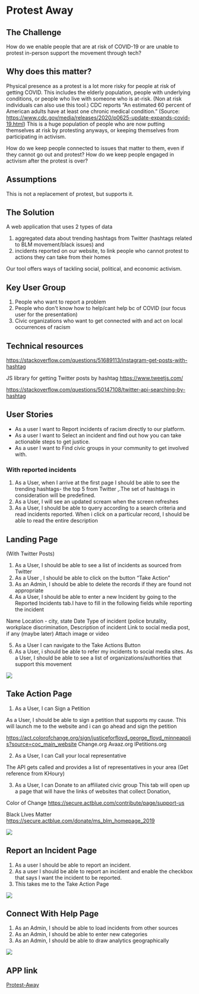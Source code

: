 # Protest Away

## The Challenge

How do we enable people that are at risk of COVID-19 or are unable to protest in-person support the movement through tech?

## Why does this matter?

Physical presence as a protest is a lot more risky for people at risk of getting COVID. This includes the elderly population, people with underlying conditions, or people who live with someone who is at-risk. (Non at risk individuals can also use this tool.) CDC reports “An estimated 60 percent of American adults have at least one chronic medical condition.” (Source: https://www.cdc.gov/media/releases/2020/p0625-update-expands-covid-19.html)
This is a huge population of people who are now putting themselves at risk by protesting anyways, or keeping themselves from participating in activism.

How do we keep people connected to issues that matter to them, even if they cannot go out and protest?
How do we keep people engaged in activism after the protest is over?

## Assumptions

This is not a replacement of protest, but supports it.

## The Solution

A web application that uses 2 types of data

1. aggregated data about trending hashtags from Twitter (hashtags related to BLM movement/black issues) and
1. incidents reported on our website, to link people who cannot protest to actions they can take from their homes

Our tool offers ways of tackling social, political, and economic activism.

## Key User Group

1. People who want to report a problem
1. People who don't know how to help/cant help bc of COVID (our focus user for the presentation)
1. Civic organizations who want to get connected with and act on local occurrences of racism

## Technical resources

https://stackoverflow.com/questions/51689113/instagram-get-posts-with-hashtag

JS library for getting Twitter posts by hashtag
https://www.tweetjs.com/

https://stackoverflow.com/questions/50147108/twitter-api-searching-by-hashtag

## User Stories

- As a user I want to Report incidents of racism directly to our platform.
- As a user I want to Select an incident and find out how you can take actionable steps to get justice.
- As a user I want to Find civic groups in your community to get involved with.

### With reported incidents

1. As a User, when I arrive at the first page I should be able to see the trending hashtags- the top 5 from Twitter ,.The set of hashtags in consideration will be predefined.
2. As a User, I will see an updated scream when the screen refreshes
3. As a User, I should be able to query according to a search criteria and read incidents reported. When i click on a particular record, I should be able to read the entire description

## Landing Page

(With Twitter Posts)

1. As a User, I should be able to see a list of incidents as sourced from Twitter
1. As a User , I should be able to click on the button “Take Action”
1. As an Admin, I should be able to delete the records if they are found not appropriate
1. As a User, I should be able to enter a new Incident by going to the Reported Incidents tab.I have to fill in the following fields while reporting the incident

Name
Location - city, state
Date
Type of incident (police brutality, workplace discrimination,
Description of incident
Link to social media post, if any (maybe later)
Attach image or video

5. As a User I can navigate to the Take Actions Button
6. As a User, i should be able to refer my incidents to social media sites.
   As a User, I should be able to see a list of organizations/authorities that support this movement

![](src/images/Screen%20Shot%202020-07-29%20at%208.17.54%20PM.png)

## Take Action Page

1. As a User, I can Sign a Petition

As a User, I should be able to sign a petition that supports my cause. This will launch me to the website and i can go ahead and sign the petition

https://act.colorofchange.org/sign/justiceforfloyd_george_floyd_minneapolis?source=coc_main_website
Change.org
Avaaz.org
IPetitions.org

2. As a User, I can Call your local representative

The API gets called and provides a list of representatives in your area
(Get reference from KHoury)

3. As a User, I can Donate to an affiliated civic group This tab will open up a page that will have the links of websites that collect Donation,

Color of Change https://secure.actblue.com/contribute/page/support-us

Black LIves Matter https://secure.actblue.com/donate/ms_blm_homepage_2019

![](src/images/Screen%20Shot%202020-07-29%20at%208.19.54%20PM.png)

## Report an Incident Page

1. As a user I should be able to report an incident.
1. As a user I should be able to report an incident and enable the checkbox that says I want the incident to be reported.
1. This takes me to the Take Action Page

![](src/images/Screen%20Shot%202020-07-29%20at%208.18.14%20PM.png)

## Connect With Help Page

1. As an Admin, I should be able to load incidents from other sources
1. As an Admin, I should be able to enter new categories
1. As an Admin, I should be able to draw analytics geographically

![](src/images/Screen%20Shot%202020-07-29%20at%208.18.30%20PM.png)

## APP link

[Protest-Away](http://virtual-protest.org/)

